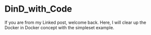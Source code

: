 # DinD_with_Code
If you are from my Linked post, welcome back. Here, I will clear up the Docker in Docker concept with the simpleset example. 